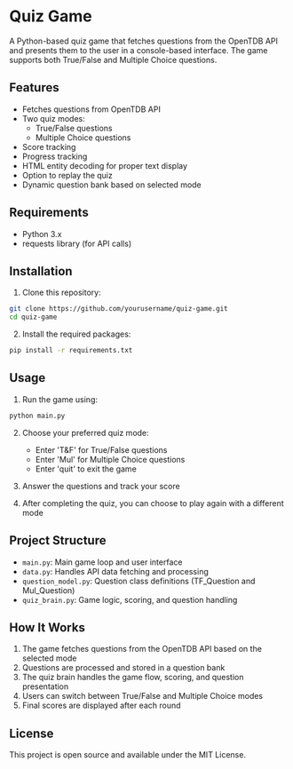 # Quiz Game

A Python-based quiz game that fetches questions from the OpenTDB API and presents them to the user in a console-based interface. The game supports both True/False and Multiple Choice questions.

## Features

- Fetches questions from OpenTDB API
- Two quiz modes:
  - True/False questions
  - Multiple Choice questions
- Score tracking
- Progress tracking
- HTML entity decoding for proper text display
- Option to replay the quiz
- Dynamic question bank based on selected mode

## Requirements

- Python 3.x
- requests library (for API calls)

## Installation

1. Clone this repository:
```bash
git clone https://github.com/yourusername/quiz-game.git
cd quiz-game
```

2. Install the required packages:
```bash
pip install -r requirements.txt
```

## Usage

1. Run the game using:
```bash
python main.py
```

2. Choose your preferred quiz mode:
   - Enter 'T&F' for True/False questions
   - Enter 'Mul' for Multiple Choice questions
   - Enter 'quit' to exit the game

3. Answer the questions and track your score

4. After completing the quiz, you can choose to play again with a different mode

## Project Structure

- `main.py`: Main game loop and user interface
- `data.py`: Handles API data fetching and processing
- `question_model.py`: Question class definitions (TF_Question and Mul_Question)
- `quiz_brain.py`: Game logic, scoring, and question handling

## How It Works

1. The game fetches questions from the OpenTDB API based on the selected mode
2. Questions are processed and stored in a question bank
3. The quiz brain handles the game flow, scoring, and question presentation
4. Users can switch between True/False and Multiple Choice modes
5. Final scores are displayed after each round

## License

This project is open source and available under the MIT License. 